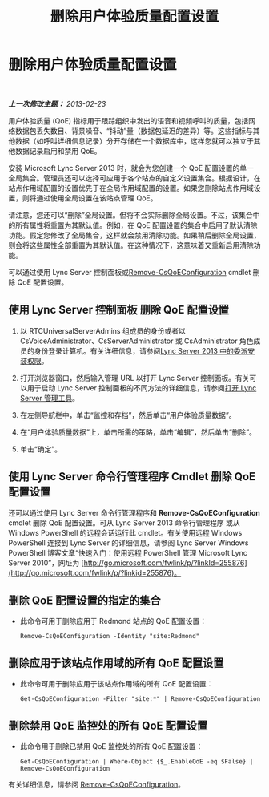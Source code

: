 ﻿---
title: 删除用户体验质量配置设置
TOCTitle: 删除用户体验质量配置设置
ms:assetid: fd0c4c2f-3bfb-42cb-9b6a-f0f8d5aa9e81
ms:mtpsurl: https://technet.microsoft.com/zh-cn/library/Gg182613(v=OCS.15)
ms:contentKeyID: 49314851
ms.date: 05/19/2016
mtps_version: v=OCS.15
ms.translationtype: HT
---

# 删除用户体验质量配置设置

 

_**上一次修改主题：** 2013-02-23_

用户体验质量 (QoE) 指标用于跟踪组织中发出的语音和视频呼叫的质量，包括网络数据包丢失数目、背景噪音、“抖动”量（数据包延迟的差异）等。这些指标与其他数据（如呼叫详细信息记录）分开存储在一个数据库中，这样您就可以独立于其他数据记录启用和禁用 QoE。

安装 Microsoft Lync Server 2013 时，就会为您创建一个 QoE 配置设置的单一全局集合。管理员还可以选择可应用于各个站点的自定义设置集合。根据设计，在站点作用域配置的设置优先于在全局作用域配置的设置。如果您删除站点作用域设置，则将通过使用全局设置在该站点管理 QoE。

请注意，您还可以“删除”全局设置。但将不会实际删除全局设置。不过，该集合中的所有属性将重置为其默认值。例如，在 QoE 配置设置的集合中启用了默认清除功能。假定您修改了全局集合，这样就会禁用清除功能。如果稍后删除全局设置，则会将这些属性全部重置为其默认值。在这种情况下，这意味着又重新启用清除功能。

可以通过使用 Lync Server 控制面板或[Remove-CsQoEConfiguration](remove-csqoeconfiguration.md) cmdlet 删除 QoE 配置设置。

## 使用 Lync Server 控制面板 删除 QoE 配置设置

1.  以 RTCUniversalServerAdmins 组成员的身份或者以 CsVoiceAdministrator、CsServerAdministrator 或 CsAdministrator 角色成员的身份登录计算机。有关详细信息，请参阅[Lync Server 2013 中的委派安装权限](lync-server-2013-delegate-setup-permissions.md)。

2.  打开浏览器窗口，然后输入管理 URL 以打开 Lync Server 控制面板。有关可以用于启动 Lync Server 控制面板的不同方法的详细信息，请参阅[打开 Lync Server 管理工具](lync-server-2013-open-lync-server-administrative-tools.md)。

3.  在左侧导航栏中，单击“监控和存档”，然后单击“用户体验质量数据”。

4.  在“用户体验质量数据”上，单击所需的策略，单击“编辑”，然后单击“删除”。

5.  单击“确定”。

## 使用 Lync Server 命令行管理程序 Cmdlet 删除 QoE 配置设置

还可以通过使用 Lync Server 命令行管理程序和 **Remove-CsQoEConfiguration** cmdlet 删除 QoE 配置设置。可从 Lync Server 2013 命令行管理程序 或从 Windows PowerShell 的远程会话运行此 cmdlet。有关使用远程 Windows PowerShell 连接到 Lync Server 的详细信息，请参阅 Lync Server Windows PowerShell 博客文章“快速入门：使用远程 PowerShell 管理 Microsoft Lync Server 2010”，网址为 [http://go.microsoft.com/fwlink/p/?linkId=255876](http://go.microsoft.com/fwlink/p/?linkid=255876)。

## 删除 QoE 配置设置的指定的集合

  - 此命令可用于删除应用于 Redmond 站点的 QoE 配置设置：
    
        Remove-CsQoEConfiguration -Identity "site:Redmond"

## 删除应用于该站点作用域的所有 QoE 配置设置

  - 此命令可用于删除应用于该站点作用域的所有 QoE 配置设置：
    
        Get-CsQoEConfiguration -Filter "site:*" | Remove-CsQoEConfiguration

## 删除禁用 QoE 监控处的所有 QoE 配置设置

  - 此命令用于删除已禁用 QoE 监控处的所有 QoE 配置设置：
    
        Get-CsQoEConfiguration | Where-Object {$_.EnableQoE -eq $False} | Remove-CsQoEConfiguration

有关详细信息，请参阅 [Remove-CsQoEConfiguration](remove-csqoeconfiguration.md)。

